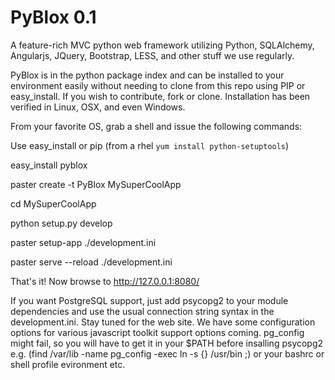 PyBlox  0.1
================

A feature-rich MVC python web framework utilizing Python, SQLAlchemy, Angularjs, JQuery, Bootstrap, LESS, and other stuff we use regularly.

PyBlox is in the python package index and can be installed to your environment easily without needing to clone from this repo using PIP or easy_install. If you wish to contribute, fork or clone. Installation has been verified in Linux, OSX, and even Windows.

From your favorite OS, grab a shell and issue the following commands:

Use easy_install or pip (from a rhel `yum install python-setuptools`)

easy_install pyblox

paster create -t PyBlox MySuperCoolApp

cd MySuperCoolApp

python setup.py develop

paster setup-app ./development.ini

paster serve --reload ./development.ini

That's it! Now browse to http://127.0.0.1:8080/ 


If you want PostgreSQL support, just add psycopg2 to your module dependencies and use the usual connection string syntax in the development.ini. Stay tuned for the web site. We have some configuration options for various javascript toolkit support options coming. pg_config might fail, so you will have to get it in your $PATH before insalling psycopg2 e.g. (find /var/lib -name pg_config -exec ln -s {} /usr/bin \;) or your bashrc or shell profile evironment etc.



